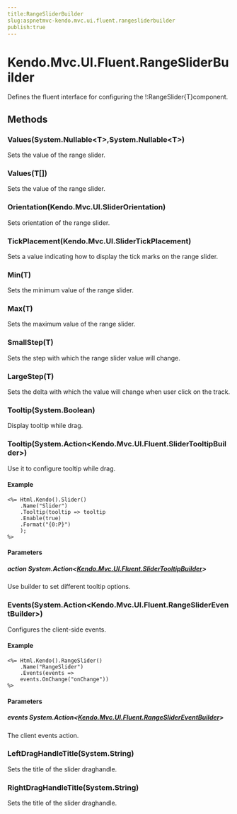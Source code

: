 ```yaml
---
title:RangeSliderBuilder
slug:aspnetmvc-kendo.mvc.ui.fluent.rangesliderbuilder
publish:true
---
```


# Kendo.Mvc.UI.Fluent.RangeSliderBuilder
Defines the fluent interface for configuring the !:RangeSlider{T}component.



## Methods

### Values(System.Nullable\<T\>,System.Nullable\<T\>)
Sets the value of the range slider.




### Values(T[])
Sets the value of the range slider.




### Orientation(Kendo.Mvc.UI.SliderOrientation)
Sets orientation of the range slider.




### TickPlacement(Kendo.Mvc.UI.SliderTickPlacement)
Sets a value indicating how to display the tick marks on the range slider.




### Min(T)
Sets the minimum value of the range slider.




### Max(T)
Sets the maximum value of the range slider.




### SmallStep(T)
Sets the step with which the range slider value will change.




### LargeStep(T)
Sets the delta with which the value will change when user click on the track.




### Tooltip(System.Boolean)
Display tooltip while drag.




### Tooltip(System.Action\<Kendo.Mvc.UI.Fluent.SliderTooltipBuilder\>)
Use it to configure tooltip while drag.

#### Example

    <%= Html.Kendo().Slider()
        .Name("Slider")
        .Tooltip(tooltip => tooltip
        .Enable(true)
        .Format("{0:P}")
        );
    %>
        


#### Parameters

##### action System.Action<[Kendo.Mvc.UI.Fluent.SliderTooltipBuilder](/api/wrappers/aspnet-mvc/Kendo.Mvc.UI.Fluent/SliderTooltipBuilder)>
Use builder to set different tooltip options.




### Events(System.Action\<Kendo.Mvc.UI.Fluent.RangeSliderEventBuilder\>)
Configures the client-side events.

#### Example

    <%= Html.Kendo().RangeSlider()
        .Name("RangeSlider")
        .Events(events =>
        events.OnChange("onChange"))
    %>
        


#### Parameters

##### events System.Action<[Kendo.Mvc.UI.Fluent.RangeSliderEventBuilder](/api/wrappers/aspnet-mvc/Kendo.Mvc.UI.Fluent/RangeSliderEventBuilder)>
The client events action.




### LeftDragHandleTitle(System.String)
Sets the title of the slider draghandle.




### RightDragHandleTitle(System.String)
Sets the title of the slider draghandle.





